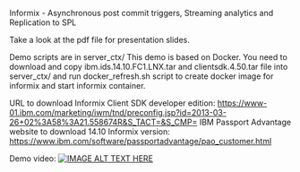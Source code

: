 Informix - Asynchronous post commit triggers, Streaming analytics and Replication to SPL

Take a look at the pdf file for presentation slides.

Demo scripts are in server_ctx/
This demo is based on Docker. You need to download and copy
ibm.ids.14.10.FC1.LNX.tar and clientsdk.4.50.tar file into server_ctx/ and run docker_refresh.sh script
to create docker image for informix and start informix container.

URL to download Informix Client SDK developer edition: https://www-01.ibm.com/marketing/iwm/tnd/preconfig.jsp?id=2013-03-26+02%3A58%3A21.558674R&S_TACT=&S_CMP=
IBM Passport Advantage website to download 14.10 Informix version: https://www.ibm.com/software/passportadvantage/pao_customer.html

Demo video:
[![IMAGE ALT TEXT HERE](https://img.youtube.com/vi/STAo7wsEKgE/1.jpg)](https://www.youtube.com/watch?v=STAo7wsEKgE)

